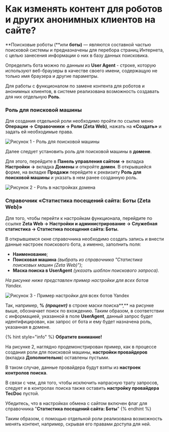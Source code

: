 # Как изменять контент для роботов и других анонимных клиентов на сайте?

**Поисковые роботы (**или **боты)** — являются составной частью поисковой системы и предназначены для перебора страниц Интернета, с целью занесения информации о них в базу данных поисковика.

Определить бота можно по данным из **User Agent** - строке, которую используют веб-браузеры в качестве своего имени, содержащую не только имя браузера и другие параметры.&#x20;

Для работы с функционалом по замене контента для роботов и анонимных клиентов, в системе реализована возможность создавать для них отдельную **Роль**.

### Роль для поисковой машины

Для создания отдельной роли необходимо пройти по ссылке меню **Операции → Справочники → Роли (Zeta Web)**, нажать на **«Создать»** и задать ей необходимые права.

![Рисунок 1 - Роль для поисковой машины](<../.gitbook/assets/image-54 (1).png>)

Далее следует установить роль для поисковой машины в **домене**.&#x20;

Для этого, перейдите в **Панель управления сайтом →** вкладка **Настройки →** вкладка **Домены** и откройте **домен**. В открывшейся форме, на вкладке **Продажи** перейдите к реквизиту **Роль для поисковой машины** и указать в нем ранее созданную роль.

![Рисунок 2 - Роль в настройках домена](../.gitbook/assets/image-72.png)

### Справочник «Статистика посещений сайта: Боты (Zeta Web)»

Для того, чтобы перейти к настройкам функционала, перейдите по ссылке **Zeta Web → Настройки и администрирование → Служебная статистика → Статистика посещения сайта: Боты.**

В открывшемся окне справочника необходимо создать запись и внести данные настроек поискового бота, а именно, заполнить поля:

* **Наименование**;
* **Поисковая машина** _(выбрать из справочника "Статистика поисковых машин (Zeta Web)")_;
* **Маска поиска в UserAgent** _(указать шаблон поискового запроса)._

_На рисунке ниже представлен пример настройки для всех ботов Yandex._

![Рисунок 3 - Пример настройки для всех ботов Yandex ](../.gitbook/assets/image-52.png)

Так, например,  **%** _**(процент)**_ в строке маски поиска**,** на рисунке выше, обозначает поиск по вхождению. Таким образом, в соответствии с информацией, указанной в поле **UserAgent**_,_ данный запрос будет идентифицирован, как запрос от бота и ему будет назначена роль, указанная в домене.

{% hint style="info" %}
&#x20;**Обратите внимание!**

На рисунке 2, наглядно продемонстрирован пример, как в процессе создания роли для поисковой машины, **настройки провайдеров** (вкладка **Дополнительно**) оставлены пустыми.

В таком случае, данные провайдера будут взяты из **настроек контролов поиска**.

В связи с чем, для того, чтобы исключить напрасную трату запросов, следует и в контролах поиска также оставить **настройку провайдера TecDoc** пустой.

Убедитесь, что в настройках обмена с сайтом включен флаг для справочника "**Статистика посещений сайта: Боты**"
{% endhint %}

Таким образом, с помощью отдельной роли реализована возможность менять контент, например, скрывая его правами доступа для ней.
